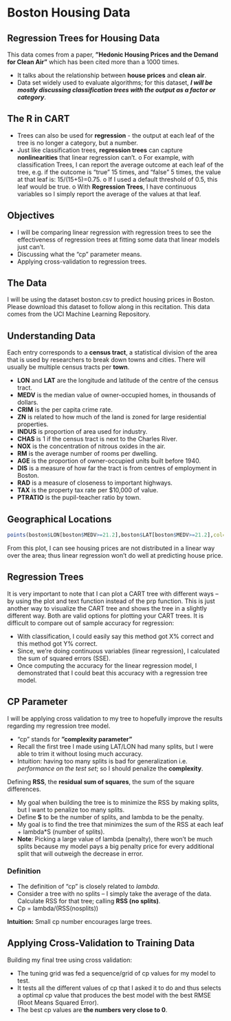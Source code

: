 # Boston Housing Data
## Regression Trees for Housing Data
This data comes from a paper, **”Hedonic Housing Prices and the Demand for Clean Air”** which has been cited more than a 1000 times.
-	It talks about the relationship between **house prices** and **clean air**.
-	Data set widely used to evaluate algorithms; for this dataset, **_I will be mostly discussing classification trees with the output as a factor or category_**.
## The R in CART
-	Trees can also be used for **regression** - the output at each leaf of the tree is no longer a category, but a number. 
-	Just like classification trees, **regression trees** can capture **nonlinearities** that linear regression can’t. 
o	For example, with classification Trees, I can report the average outcome at each leaf of the tree, e.g. if the outcome is “true” 15 times, and “false” 5 times, the value at that leaf is: 15/(15+5)=0.75.
o	If I used a default threshold of 0.5, this leaf would be true. 
o	With **Regression Trees**, I have continuous variables so I simply report the average of the values at that leaf. 
## Objectives
-	I will be comparing linear regression with regression trees to see the effectiveness of regression trees at fitting some data that linear models just can’t. 
-	Discussing what the “cp” parameter means.
-	Applying cross-validation to regression trees. 

## The Data
I will be using the dataset boston.csv to predict housing prices in Boston. Please download this dataset to follow along in this recitation. This data comes from the UCI Machine Learning Repository.
## Understanding Data
Each entry corresponds to a **census tract**, a statistical division of the area that is used by researchers to break down towns and cities. 
There will usually be multiple census tracts per **town**. 
-	**LON** and **LAT** are the longitude and latitude of the centre of the census tract. 
-	**MEDV** is the median value of owner-occupied homes, in thousands of dollars. 
-	**CRIM** is the per capita crime rate. 
-	**ZN** is related to how much of the land is zoned for large residential properties. 
-	**INDUS** is proportion of area used for industry. 
-	**CHAS** is 1 if the census tract is next to the Charles River. 
-	**NOX** is the concentration of nitrous oxides in the air. 
-	**RM** is the average number of rooms per dwelling. 
-	**AGE** is the proportion of owner-occupied units built before 1940. 
-	**DIS** is a measure of how far the tract is from centres of employment in Boston. 
-	**RAD** is a measure of closeness to important highways. 
-	**TAX** is the property tax rate per $10,000 of value. 
-	**PTRATIO** is the pupil-teacher ratio by town. 

## Geographical Locations
```r
points(boston$LON[boston$MEDV>=21.2],boston$LAT[boston$MEDV>=21.2],col='red',pch=19)
```

From this plot, I can see housing prices are not distributed in a linear way over the area; thus linear regression won’t do well at predicting house price. 

## Regression Trees
It is very important to note that I can plot a CART tree with different ways – by using the plot and text function instead of the prp function. This is just another way to visualize the CART tree and shows the tree in a slightly different way. Both are valid options for plotting your CART trees. 
It is difficult to compare out of sample accuracy for regression: 
-	With classification, I could easily say this method got X% correct and this method got Y% correct. 
-	Since, we’re doing continuous variables (linear regression), I calculated the sum of squared errors (SSE). 
-	Once computing the accuracy for the linear regression model, I demonstrated that I could beat this accuracy with a regression tree model. 

## CP Parameter
I will be applying cross validation to my tree to hopefully improve the results regarding my regression tree model. 
-	“cp” stands for **”complexity parameter”**
-	Recall the first tree I made using LAT/LON had many splits, but I were able to trim it without losing much accuracy. 
-	Intuition: having too many splits is bad for generalization i.e. _performance on the test set_; so I should penalize the **complexity**. 

Defining **RSS**, the **residual sum of squares**, the sum of the square differences. 
-	My goal when building the tree is to minimize the RSS by making splits, but I want to penalize too many splits. 
-	Define **S** to be the number of splits, and lambda to be the penalty. 
-	My goal is to find the tree that minimizes the sum of the RSS at each leaf + lambda*S (number of splits). 
-	**Note**: Picking a large value of lambda (penalty), there won’t be much splits because my model pays a big penalty price for every additional split that will outweigh the decrease in error. 
### Definition
-	The definition of “cp” is closely related to _lambda_. 
-	Consider a tree with no splits – I simply take the average of the data. Calculate RSS for that tree; calling **RSS (no splits)**. 
-	Cp = lambda/(RSS(nosplits))

**Intuition:** Small cp number encourages large trees. 
## Applying Cross-Validation to Training Data
Building my final tree using cross validation:
-	The tuning grid was fed a sequence/grid of cp values for my model to test. 
-	It tests all the different values of cp that I asked it to do and thus selects a optimal cp value that produces the best model with the best RMSE (Root Means Squared Error). 
-	The best cp values are **the numbers very close to 0**. 


